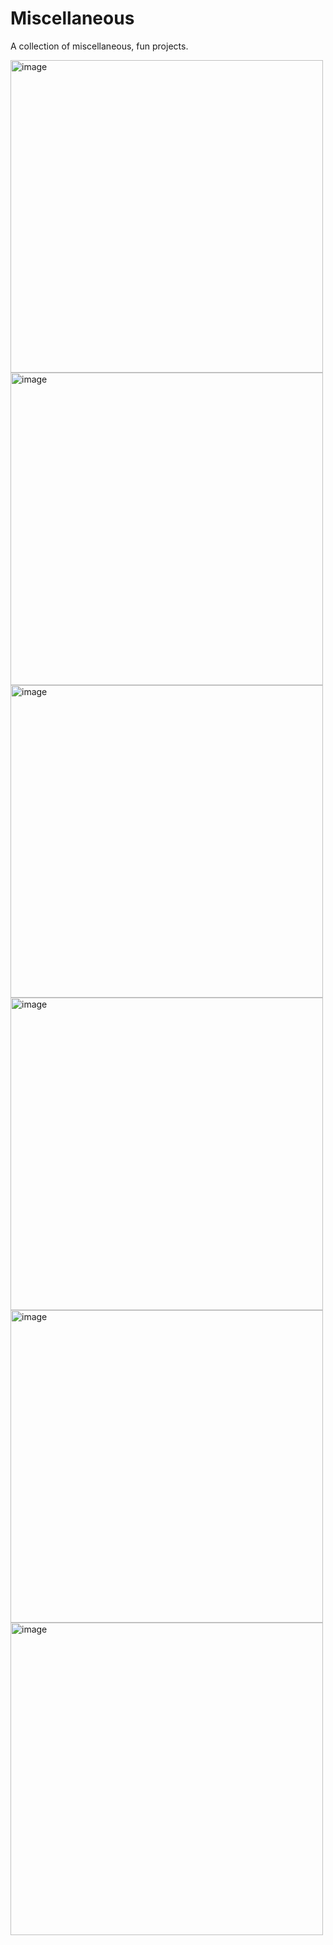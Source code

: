 # Miscellaneous

A collection of miscellaneous, fun projects.

<img width="500" alt="image" src="https://user-images.githubusercontent.com/54029493/193505798-f9983758-b050-4299-8a3f-292be2d33aa0.png">
<img width="500" alt="image" src="https://user-images.githubusercontent.com/54029493/193505256-9e6f70fd-0017-4803-aeff-ca4f6d353768.jpeg">
<img width="500" alt="image" src="https://user-images.githubusercontent.com/54029493/193505704-b0644a21-bf7b-4140-8048-278769681dfd.png">
<img width="500" alt="image" src="https://user-images.githubusercontent.com/54029493/193505994-f28dd9a7-2200-40ca-a548-7292205afc88.png">
<img width="500" alt="image" src="https://user-images.githubusercontent.com/54029493/193505043-f5d1f2c1-c9f5-465c-ae89-68dedc1e59c6.png">
<img width="500" alt="image" src="https://user-images.githubusercontent.com/54029493/193505620-83d432a9-9507-4993-832d-ade2fc6eae39.png">
